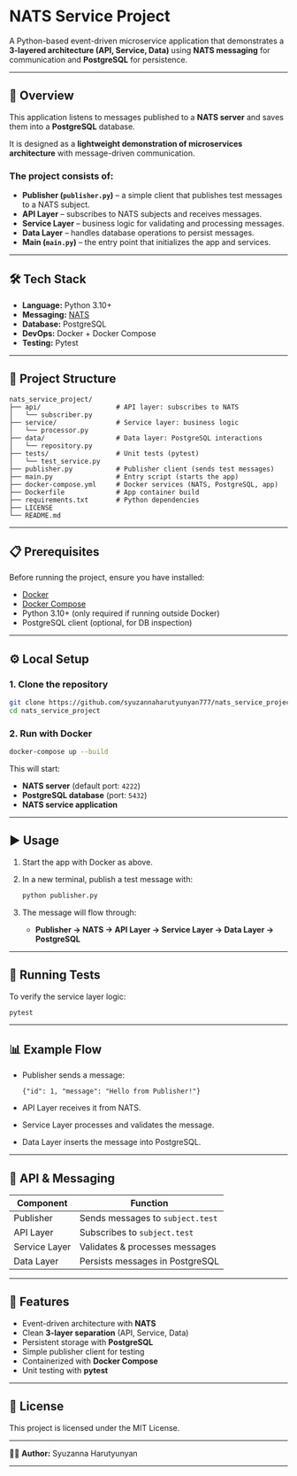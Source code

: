 # NATS Service Project

A Python-based event-driven microservice application that demonstrates a **3-layered architecture (API, Service, Data)** using **NATS messaging** for communication and **PostgreSQL** for persistence.

---

## 📖 Overview

This application listens to messages published to a **NATS server** and saves them into a **PostgreSQL** database.

It is designed as a **lightweight demonstration of microservices architecture** with message-driven communication.

### The project consists of:

* **Publisher (`publisher.py`)** – a simple client that publishes test messages to a NATS subject.
* **API Layer** – subscribes to NATS subjects and receives messages.
* **Service Layer** – business logic for validating and processing messages.
* **Data Layer** – handles database operations to persist messages.
* **Main (`main.py`)** – the entry point that initializes the app and services.

---

## 🛠 Tech Stack

* **Language:** Python 3.10+
* **Messaging:** [NATS](https://nats.io/)
* **Database:** PostgreSQL
* **DevOps:** Docker + Docker Compose
* **Testing:** Pytest

---

## 📂 Project Structure

```
nats_service_project/
├── api/                   # API layer: subscribes to NATS
│   └── subscriber.py
├── service/               # Service layer: business logic
│   └── processor.py
├── data/                  # Data layer: PostgreSQL interactions
│   └── repository.py
├── tests/                 # Unit tests (pytest)
│   └── test_service.py
├── publisher.py           # Publisher client (sends test messages)
├── main.py                # Entry script (starts the app)
├── docker-compose.yml     # Docker services (NATS, PostgreSQL, app)
├── Dockerfile             # App container build
├── requirements.txt       # Python dependencies
├── LICENSE
└── README.md
```

---

## 📋 Prerequisites

Before running the project, ensure you have installed:

* [Docker](https://docs.docker.com/get-docker/)
* [Docker Compose](https://docs.docker.com/compose/)
* Python 3.10+ (only required if running outside Docker)
* PostgreSQL client (optional, for DB inspection)

---

## ⚙️ Local Setup

### 1. Clone the repository

```bash
git clone https://github.com/syuzannaharutyunyan777/nats_service_project.git
cd nats_service_project
```

### 2. Run with Docker

```bash
docker-compose up --build
```

This will start:

* **NATS server** (default port: `4222`)
* **PostgreSQL database** (port: `5432`)
* **NATS service application**

---

## ▶️ Usage

1. Start the app with Docker as above.
2. In a new terminal, publish a test message with:

   ```bash
   python publisher.py
   ```
3. The message will flow through:

   * **Publisher → NATS → API Layer → Service Layer → Data Layer → PostgreSQL**

---

## 🧪 Running Tests

To verify the service layer logic:

```bash
pytest
```

---

## 📊 Example Flow

* Publisher sends a message:

  ```
  {"id": 1, "message": "Hello from Publisher!"}
  ```
* API Layer receives it from NATS.
* Service Layer processes and validates the message.
* Data Layer inserts the message into PostgreSQL.

---

## 📡 API & Messaging

| Component     | Function                         |
| ------------- | -------------------------------- |
| Publisher     | Sends messages to `subject.test` |
| API Layer     | Subscribes to `subject.test`     |
| Service Layer | Validates & processes messages   |
| Data Layer    | Persists messages in PostgreSQL  |

---

## 🚀 Features

* Event-driven architecture with **NATS**
* Clean **3-layer separation** (API, Service, Data)
* Persistent storage with **PostgreSQL**
* Simple publisher client for testing
* Containerized with **Docker Compose**
* Unit testing with **pytest**

---

## 📜 License

This project is licensed under the MIT License.

---

👩‍💻 **Author:** Syuzanna Harutyunyan

---


